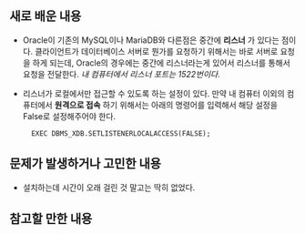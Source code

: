 ## 새로 배운 내용
* Oracle이 기존의 MySQL이나 MariaDB와 다른점은 중간에 __리스너__ 가 있다는 점이다. 클라이언트가 데이터베이스 서버로 뭔가를 요청하기 위해서는 바로 서버로 요청을 하게 되는데,
Oracle의 경우에는 중간에 리스너라는게 있어서 리스너를 통해서 요청을 전달한다. _내 컴퓨터에서 리스너 포트는 1522번이다._
* 리스너가 로컬에서만 접근할 수 있도록 하는 설정이 있다. 만약 내 컴퓨터 이외의 컴퓨터에서 __원격으로 접속__ 하기 위해서는 아래의 명령어를 입력해서 해당 설정을 False로 설정해주어야 한다. 

        EXEC DBMS_XDB.SETLISTENERLOCALACCESS(FALSE);
  

## 문제가 발생하거나 고민한 내용
* 설치하는데 시간이 오래 걸린 것 말고는 딱히 없었다.

## 참고할 만한 내용
